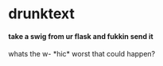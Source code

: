 # drunktext
#### take a swig from ur flask and fukkin send it 
whats the w- \*hic\* worst that could happen?